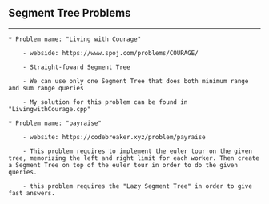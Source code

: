 ## Segment Tree Problems  

---

    * Problem name: "Living with Courage"  

        - webside: https://www.spoj.com/problems/COURAGE/  

        - Straight-foward Segment Tree  

        - We can use only one Segment Tree that does both minimum range and sum range queries  

        - My solution for this problem can be found in "LivingwithCourage.cpp"  

    * Problem name: "payraise"  

        - website: https://codebreaker.xyz/problem/payraise  

        - This problem requires to implement the euler tour on the given tree, memorizing the left and right limit for each worker. Then create a Segment Tree on top of the euler tour in order to do the given queries.  

        - this problem requires the "Lazy Segment Tree" in order to give fast answers.  